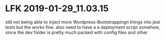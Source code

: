# LFK 2019-01-29_11.03.15
still not being able to inject more Wordpress-Bootstrappingn things into jest tests but the works fine.
also need to have a a deployment script somehow, since the dev folder is pretty much packed with config files and other